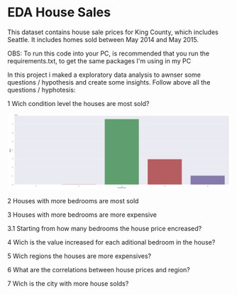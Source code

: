# EDA House Sales
This dataset contains house sale prices for King County, which includes Seattle. It includes homes sold between May 2014 and May 2015.

OBS: To run this code into your PC, is recommended that you run the requirements.txt, to get the same packages I'm using in my PC


In this project i maked a exploratory data analysis to awnser some questions / hypothesis and create some insights. Follow above all the questions / hyphotesis:

1 Wich condition level the houses are most sold?

![hypothesis](/H/H1.PNG)

2 Houses with more bedrooms are most sold

3 Houses with more bedrooms are more expensive

3.1 Starting from how many bedrooms the house price encreased?

4 Wich is the value increased for each aditional bedroom in the house?

5 Wich regions the houses are more expensives?

6 What are the correlations between house prices and region? 

7 Wich is the city with more house solds?
